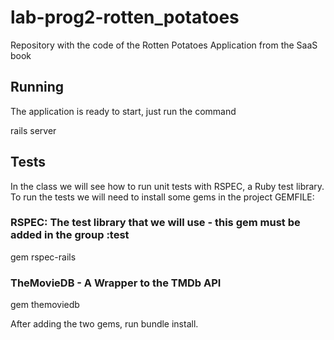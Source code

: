 # lab-prog2-rotten_potatoes

Repository with the code of the Rotten Potatoes Application from the SaaS book

## Running

The application is ready to start, just run the command 

rails server


## Tests

In the class we will see how to run unit tests with RSPEC, a Ruby test library. To run the tests we will need to install some gems in the project GEMFILE:

### RSPEC: The test library that we will use - this gem must be added in the group :test
gem rspec-rails

### TheMovieDB - A Wrapper to the TMDb API
gem themoviedb

After adding the two gems, run bundle install.

